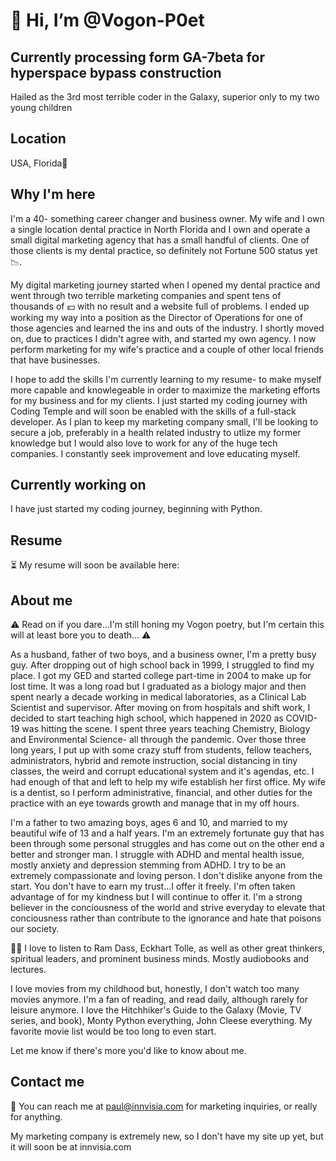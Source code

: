 # 👋 Hi, I’m @Vogon-P0et
## Currently processing form GA-7beta for hyperspace bypass construction 

Hailed as the 3rd most terrible coder in the Galaxy, superior only to my two young children

## Location
USA, Florida🦩

## Why I'm here
I'm a 40- something career changer and business owner. My wife and I own a single location dental practice in North Florida and I own and operate a small digital marketing agency that has a small handful of clients. One of those clients is my dental practice, so definitely not Fortune 500 status yet 📉.

My digital marketing journey started when I opened my dental practice and went through two terrible marketing companies and spent tens of thousands of 💵 with no result and a website full of problems. I ended up working my way into a position as the Director of Operations for one of those agencies and learned the ins and outs of the industry. I shortly moved on, due to practices I didn't agree with, and started my own agency. I now perform marketing for my wife's practice and a couple of other local friends that have businesses. 

I hope to add the skills I'm currently learning to my resume- to make myself more capable and knowlegeable in order to maximize the marketing efforts for my business and for my clients. I just started my coding journey with Coding Temple and will soon be enabled with the skills of a full-stack developer. As I plan to keep my marketing company small, I'll be looking to secure a job, preferably in a health related industry to utlize my former knowledge but I would also love to work for any of the huge tech companies. I constantly seek improvement and love educating myself.  

## Currently working on
I have just started my coding journey, beginning with Python.

## Resume
⏳ My resume will soon be available here:

## About me
⚠ Read on if you dare...I'm still honing my Vogon poetry, but I'm certain this will at least bore you to death... ⚠

As a husband, father of two boys, and a business owner, I'm a pretty busy guy. After dropping out of high school back in 1999, I struggled to find my place. I got my GED and started college part-time in 2004 to make up for lost time. It was a long road but I graduated as a biology major and then spent nearly a decade working in medical laboratories, as a Clinical Lab Scientist and supervisor. After moving on from hospitals and shift work, I decided to start teaching high school, which happened in 2020 as COVID-19 was hitting the scene. I spent three years teaching Chemistry, Biology and Environmental Science- all through the pandemic. Over those three long years, I put up with some crazy stuff from students, fellow teachers, administrators, hybrid and remote instruction, social distancing in tiny classes, the weird and corrupt educational system and it's agendas, etc. I had enough of that and left to help my wife establish her first office. My wife is a dentist, so I perform administrative, financial, and other duties for the practice with an eye towards growth and manage that in my off hours. 

I'm a father to two amazing boys, ages 6 and 10, and married to my beautiful wife of 13 and a half years. I'm an extremely fortunate guy that has been through some personal struggles and has come out on the other end a better and stronger man. I struggle with ADHD and mental health issue, mostly anxiety and depression stemming from ADHD. I try to be an extremely compassionate and loving person. I don't dislike anyone from the start. You don't have to earn my trust...I offer it freely. I'm often taken advantage of for my kindness but I will continue to offer it. I'm a strong believer in the conciousness of the world and strive everyday to elevate that conciousness rather than contribute to the ignorance and hate that poisons our society. 

🧘‍♂️ I love to listen to Ram Dass, Eckhart Tolle, as well as other great thinkers, spiritual leaders, and prominent business minds. Mostly audiobooks and lectures. 

I love movies from my childhood but, honestly, I don't watch too many movies anymore. I'm a fan of reading, and read daily, although rarely for leisure anymore. I love the Hitchhiker's Guide to the Galaxy (Movie, TV series, and book), Monty Python everything, John Cleese everything. My favorite movie list would be too long to even start. 

Let me know  if there's more you'd  like to know about me. 

## Contact me
📧 You can reach me at paul@innvisia.com for marketing inquiries, or really for anything. 

My marketing company is extremely new, so I don't have my site up yet, but it will soon be at innvisia.com
